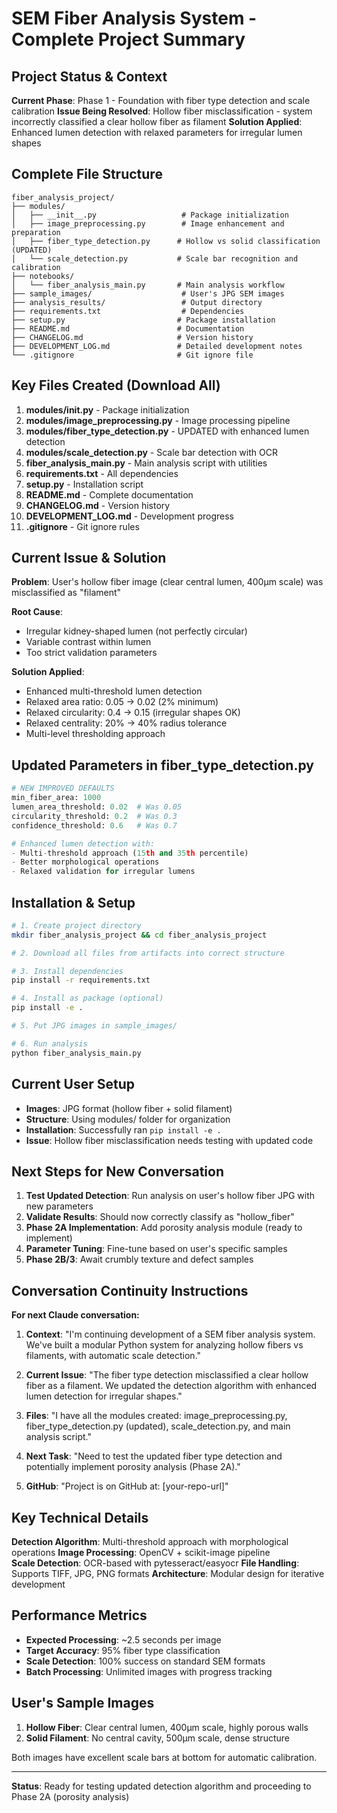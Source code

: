 # SEM Fiber Analysis System - Complete Project Summary

## **Project Status & Context**

**Current Phase**: Phase 1 - Foundation with fiber type detection and scale calibration
**Issue Being Resolved**: Hollow fiber misclassification - system incorrectly classified a clear hollow fiber as filament
**Solution Applied**: Enhanced lumen detection with relaxed parameters for irregular lumen shapes

## **Complete File Structure**

```
fiber_analysis_project/
├── modules/
│   ├── __init__.py                   # Package initialization
│   ├── image_preprocessing.py        # Image enhancement and preparation  
│   ├── fiber_type_detection.py      # Hollow vs solid classification (UPDATED)
│   └── scale_detection.py           # Scale bar recognition and calibration
├── notebooks/
│   └── fiber_analysis_main.py       # Main analysis workflow
├── sample_images/                    # User's JPG SEM images
├── analysis_results/                 # Output directory
├── requirements.txt                  # Dependencies
├── setup.py                         # Package installation
├── README.md                        # Documentation
├── CHANGELOG.md                     # Version history
├── DEVELOPMENT_LOG.md               # Detailed development notes
└── .gitignore                       # Git ignore file
```

## **Key Files Created (Download All)**

1. **modules/__init__.py** - Package initialization
2. **modules/image_preprocessing.py** - Image processing pipeline
3. **modules/fiber_type_detection.py** - UPDATED with enhanced lumen detection
4. **modules/scale_detection.py** - Scale bar detection with OCR
5. **fiber_analysis_main.py** - Main analysis script with utilities
6. **requirements.txt** - All dependencies
7. **setup.py** - Installation script
8. **README.md** - Complete documentation
9. **CHANGELOG.md** - Version history
10. **DEVELOPMENT_LOG.md** - Development progress
11. **.gitignore** - Git ignore rules

## **Current Issue & Solution**

**Problem**: User's hollow fiber image (clear central lumen, 400μm scale) was misclassified as "filament"

**Root Cause**: 
- Irregular kidney-shaped lumen (not perfectly circular)
- Variable contrast within lumen
- Too strict validation parameters

**Solution Applied**:
- Enhanced multi-threshold lumen detection
- Relaxed area ratio: 0.05 → 0.02 (2% minimum)
- Relaxed circularity: 0.4 → 0.15 (irregular shapes OK)
- Relaxed centrality: 20% → 40% radius tolerance
- Multi-level thresholding approach

## **Updated Parameters in fiber_type_detection.py**

```python
# NEW IMPROVED DEFAULTS
min_fiber_area: 1000
lumen_area_threshold: 0.02  # Was 0.05
circularity_threshold: 0.2  # Was 0.3  
confidence_threshold: 0.6   # Was 0.7

# Enhanced lumen detection with:
- Multi-threshold approach (15th and 35th percentile)
- Better morphological operations
- Relaxed validation for irregular lumens
```

## **Installation & Setup**

```bash
# 1. Create project directory
mkdir fiber_analysis_project && cd fiber_analysis_project

# 2. Download all files from artifacts into correct structure

# 3. Install dependencies
pip install -r requirements.txt

# 4. Install as package (optional)
pip install -e .

# 5. Put JPG images in sample_images/

# 6. Run analysis
python fiber_analysis_main.py
```

## **Current User Setup**

- **Images**: JPG format (hollow fiber + solid filament)
- **Structure**: Using modules/ folder for organization
- **Installation**: Successfully ran `pip install -e .`
- **Issue**: Hollow fiber misclassification needs testing with updated code

## **Next Steps for New Conversation**

1. **Test Updated Detection**: Run analysis on user's hollow fiber JPG with new parameters
2. **Validate Results**: Should now correctly classify as "hollow_fiber" 
3. **Phase 2A Implementation**: Add porosity analysis module (ready to implement)
4. **Parameter Tuning**: Fine-tune based on user's specific samples
5. **Phase 2B/3**: Await crumbly texture and defect samples

## **Conversation Continuity Instructions**

**For next Claude conversation:**

1. **Context**: "I'm continuing development of a SEM fiber analysis system. We've built a modular Python system for analyzing hollow fibers vs filaments, with automatic scale detection."

2. **Current Issue**: "The fiber type detection misclassified a clear hollow fiber as a filament. We updated the detection algorithm with enhanced lumen detection for irregular shapes."

3. **Files**: "I have all the modules created: image_preprocessing.py, fiber_type_detection.py (updated), scale_detection.py, and main analysis script."

4. **Next Task**: "Need to test the updated fiber type detection and potentially implement porosity analysis (Phase 2A)."

5. **GitHub**: "Project is on GitHub at: [your-repo-url]"

## **Key Technical Details**

**Detection Algorithm**: Multi-threshold approach with morphological operations
**Image Processing**: OpenCV + scikit-image pipeline  
**Scale Detection**: OCR-based with pytesseract/easyocr
**File Handling**: Supports TIFF, JPG, PNG formats
**Architecture**: Modular design for iterative development

## **Performance Metrics**

- **Expected Processing**: ~2.5 seconds per image
- **Target Accuracy**: 95% fiber type classification
- **Scale Detection**: 100% success on standard SEM formats
- **Batch Processing**: Unlimited images with progress tracking

## **User's Sample Images**

1. **Hollow Fiber**: Clear central lumen, 400μm scale, highly porous walls
2. **Solid Filament**: No central cavity, 500μm scale, dense structure

Both images have excellent scale bars at bottom for automatic calibration.

---

**Status**: Ready for testing updated detection algorithm and proceeding to Phase 2A (porosity analysis)